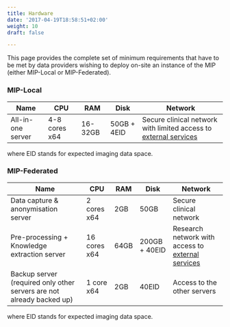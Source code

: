 ```yaml
---
title: Hardware
date: '2017-04-19T18:58:51+02:00'
weight: 10
draft: false

---
```


This page provides the complete set of minimum requirements that have to be met by data providers wishing to deploy on-site an instance of the MIP (either MIP-Local or MIP-Federated).

### MIP-Local

| Name                   |CPU            | RAM      | Disk           | Network
|------------------------|---------------|----------|----------------|----------------------------------------------------------------------------
| All-in-one server      | 4-8 cores x64 | 16-32GB  | 50GB + 4EID    | Secure clinical network with limited access to [external services](/services)

where EID stands for expected imaging data space.

### MIP-Federated

| Name                                                                  |CPU          | RAM   | Disk             | Network
|-----------------------------------------------------------------------|-------------|-------|------------------|-----------------------------------------------------------------------------
| Data capture & anonymisation server                                   | 2 cores x64 | 2GB   | 50GB             | Secure clinical network
| Pre-processing + Knowledge extraction server                          | 16 cores x64| 64GB  | 200GB + 40EID    | Research network with access to [external services](/services)
| Backup server (required only other servers are not already backed up) | 1 core x64  | 2GB   | 40EID            | Access to the other servers

where EID stands for expected imaging data space.

